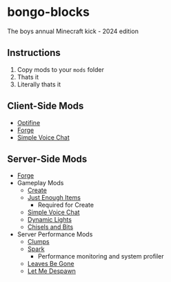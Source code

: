 # bongo-blocks
The boys annual Minecraft kick - 2024 edition

## Instructions
1. Copy mods to your `mods` folder
2. Thats it
3. Literally thats it

## Client-Side Mods 
- [Optifine](https://optifine.net/downloads)
- [Forge](https://files.minecraftforge.net/net/minecraftforge/forge/index_1.20.4.html)
- [Simple Voice Chat](https://www.curseforge.com/minecraft/mc-mods/simple-voice-chat)

## Server-Side Mods
- [Forge](https://files.minecraftforge.net/net/minecraftforge/forge/index_1.20.4.html)
- Gameplay Mods
    - [Create](https://www.curseforge.com/minecraft/mc-mods/create)
    - [Just Enough Items](https://www.curseforge.com/minecraft/mc-mods/jei)
        - Required for Create
    - [Simple Voice Chat](https://www.curseforge.com/minecraft/mc-mods/simple-voice-chat)
    - [Dynamic Lights](https://www.curseforge.com/minecraft/mc-mods/tschipcrafts-dynamic-lights-modz)
    - [Chisels and Bits](https://www.curseforge.com/minecraft/mc-mods/chisels-bits)
- Server Performance Mods
    - [Clumps](https://www.curseforge.com/minecraft/mc-mods/clumps)
    - [Spark](https://www.curseforge.com/minecraft/mc-mods/spark)
        - Performance monitoring and system profiler
    - [Leaves Be Gone](https://www.curseforge.com/minecraft/mc-mods/leaves-be-gone)
    - [Let Me Despawn](https://www.curseforge.com/minecraft/mc-mods/let-me-despawn)
